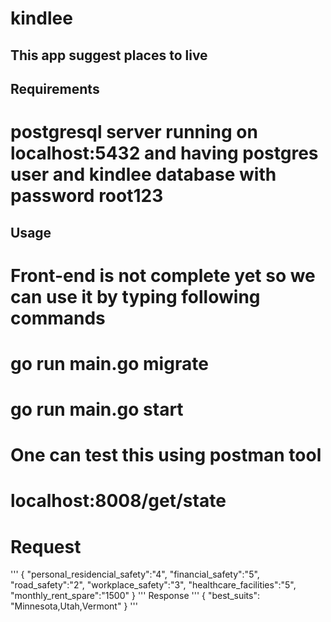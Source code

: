 # kindlee

## This app suggest places to live

## Requirements
# postgresql server running on localhost:5432 and having postgres user and kindlee database with password root123

## Usage
# Front-end is not complete yet so we can use it by typing following commands
# go run main.go migrate
# go run main.go start

# One can test this using postman tool
# localhost:8008/get/state
# Request
'''
{
    "personal_residencial_safety":"4",
    "financial_safety":"5",
    "road_safety":"2",
    "workplace_safety":"3",
    "healthcare_facilities":"5",
    "monthly_rent_spare":"1500"
}
'''
Response
'''
{
    "best_suits": "Minnesota,Utah,Vermont"
}
'''
